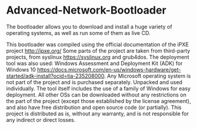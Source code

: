 # Advanced-Network-Bootloader
The bootloader allows you to download and install a huge variety of operating systems, as well as run some of them as live СD.

This bootloader was compiled using the official documentation of the iPXE project http://ipxe.org/
Some parts of the project are taken from third-party projects, from syslinux  https://syslinux.org and grub4dos. The deployment tool was also used: Windows Assessment and Deployment Kit (ADK) for Windows 10 https://docs.microsoft.com/en-us/windows-hardware/get-started/adk-install?ocid=tia-235208000. Any Microsoft operating system is not part of the project and is purchased separately. Unpacked and used individually. The tool itself includes the use of a family of Windows for easy deployment. All other OSs can be downloaded without any restrictions on the part of the project (except those established by the license agreement), and also have free distribution and open source code (or partially). This project is distributed as is, without any warranty, and is not responsible for any indirect or direct losses.
